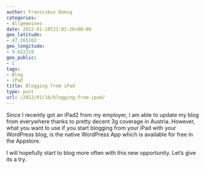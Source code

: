 ```yaml
---
author: Franziskus Domig
categories:
- Allgemeines
date: 2012-01-10T22:01:26+00:00
geo_latitude:
- 47.265163
geo_longitude:
- 9.622119
geo_public:
- 1
tags:
- Blog
- iPad
title: Blogging from iPad
type: post
url: /2012/01/10/blogging-from-ipad/
---
```


Since I recently got an iPad2 from my employer, I am able to update my blog from everywhere thanks to pretty decent 3g coverage in Austria. However, what you want to use if you start blogging from your iPad with your WordPress blog, is the native WordPress App which is available for free in the Appstore.

I will hopefully start to blog more often with this new opportunity. Let&#8217;s give its a try.
